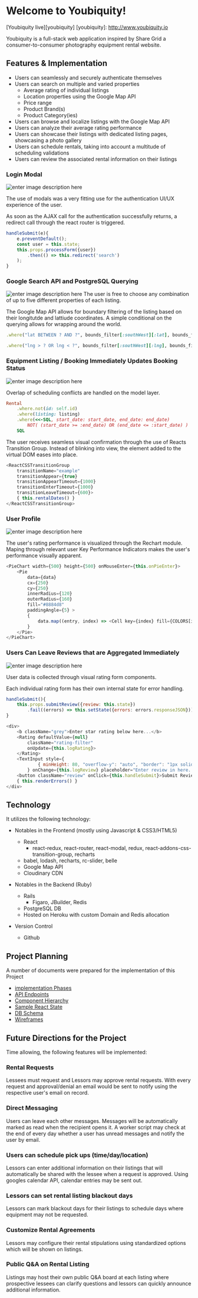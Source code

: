 Welcome to Youbiquity!
======================

[Youbiquity live][youbiquity]
[youbiquity]: http://www.youbiquity.io

Youbiquity is a full-stack web application inspired by Share Grid a consumer-to-consumer photography equipment rental website.

## Features & Implementation
- Users can seamlessly and securely authenticate themselves
- Users can search on multiple and varied properties
	- Average rating of individual listings
	- Location properties using the Google Map API
	- Price range
	- Product Brand(s)
	- Product Category(ies)
- Users can browse and localize listings with the Google Map API
- Users can analyze their average rating performance
- Users can showcase their listings with dedicated listing pages, showcasing a photo gallery
- Users can schedule rentals, taking into account a multitude of scheduling validations
- Users can review the associated rental information on their listings

### Login Modal
![enter image description here](docs/screenshots/login_modal.png)

The use of modals was a very fitting use for the authentication UI/UX experience of the user.

As soon as the AJAX call for the authentication successfully returns, a redirect call through the react router is triggered.

```Javascript
handleSubmit(e){
	e.preventDefault();
	const user = this.state;
	this.props.processForm({user})
		.then(() => this.redirect('search')
	);
}
```

### Google Search API and PostgreSQL Querying
![enter image description here](docs/screenshots/search.png)
The user is free to choose any combination of up to five different properties of each listing.

The Google Map API allows for boundary filtering of the listing based on their longitutde and lattiude coordinates.  A simple conditional on the querying allows for wrapping around the world.

```Ruby
.where("lat BETWEEN ? AND ?", bounds_filter[:southWest][:lat], bounds_filter[:northEast][:lat])
```

```Ruby
.where("lng > ? OR lng < ?", bounds_filter[:southWest][:lng], bounds_filter[:northEast][:lng])
```

### Equipment Listing / Booking Immediately Updates Booking Status
![enter image description here](docs/screenshots/listing.png)

Overlap of scheduling conflicts are handled on the model layer.

```Ruby
Rental
	.where.not(id: self.id)
	.where(listing: listing)
	.where(<<-SQL, start_date: start_date, end_date: end_date)
		NOT( (start_date >= :end_date) OR (end_date <= :start_date) )
	SQL
```

The user receives seamless visual confirmation through the use of Reacts Transition Group.  Instead of blinking into view, the element added to the virtual DOM eases into place.

```Javascript
<ReactCSSTransitionGroup
	transitionName="example"
	transitionAppear={true}
	transitionAppearTimeout={1000}
	transitionEnterTimeout={1000}
	transitionLeaveTimeout={600}>
	{ this.rentalDates() }
</ReactCSSTransitionGroup>
```

### User Profile
![enter image description here](docs/screenshots/rating_profile.png)

The user's rating performance is visualized through the Rechart module.  Maping through relevant user Key Performance Indicators makes the user's performance visually apparent.

```Javascript
<PieChart width={500} height={500} onMouseEnter={this.onPieEnter}>
	<Pie
		data={data}
		cx={250}
		cy={250}
		innerRadius={120}
		outerRadius={160}
		fill="#8884d8"
		paddingAngle={5} >
		{
			data.map((entry, index) => <Cell key={index} fill={COLORS[index % COLORS.length]}/>)
		}
	</Pie>
</PieChart>
```

### Users Can Leave Reviews that are Aggregated Immediately
![enter image description here](docs/screenshots/reviews.png)

User data is collected through visual rating form components.

Each individual rating form has their own internal state for error handling.

```Javascript
handleSubmit(){
	this.props.submitReview({review: this.state})
		.fail((errors) => this.setState({errors: errors.responseJSON}));
}

<div>
	<b className="grey">Enter star rating below here...</b>
	<Rating defaultValue={null}
		className="rating-filter"
		onUpdate={this.logRating}>
	</Rating>
	<TextInput style={
			{ minHeight: 80, "overflow-y": "auto", "border": "1px solid #a9a9ac", "padding": "10px", "padding-top": "0" }
		} onChange={this.logReview} placeholder="Enter review in here..." allowNewLine/>
	<button className="review" onClick={this.handleSubmit}>Submit Review!</button>
	{ this.renderErrors() }
</div>
```

## Technology
It utilizes the following technology:
 - Notables in the Frontend (mostly using Javascript & CSS3/HTML5)
	 - React
		 - react-redux, react-router, react-modal, redux, react-addons-css-transition-group, recharts
	 - babel, lodash, recharts, rc-slider, belle
	 - Google Map API
	 - Cloudinary CDN

 - Notables in the Backend (Ruby)
	 - Rails
		 - Figaro, JBuilder, Redis
	 - PostgreSQL DB
	 - Hosted on Heroku with custom Domain and Redis allocation

- Version Control
	- Github

## Project Planning
A number of documents were prepared for the implementation of this Project
- [implementation Phases](docs/planning_readme.md)
- [API Endpoints](docs/api-endpoints.md)
- [Component Hierarchy](docs/component-hierarchy.md)
- [Sample React State](docs/sample-state.md)
- [DB Schema](docs/schema.md)
- [Wireframes](docs/wireframes)

## Future Directions for the Project

Time allowing, the following features will be implemented:

### Rental Requests

Lessees must request and Lessors may approve rental requests.  With every request and approval/denial an email would be sent to notify using the respective user's email on record.

### Direct Messaging

Users can leave each other messages.  Messages will be automatically marked as read when the recipient opens it.  A worker script may check at the end of every day whether a user has unread messages and notify the user by email.

### Users can schedule pick ups (time/day/location)
Lessors can enter additional information on their listings that will automatically be shared with the lessee when a request is approved.  Using googles calendar API, calendar entries may be sent out.

### Lessors can set rental listing blackout days
Lessors can mark blackout days for their listings to schedule days where equipment may not be requested.

### Customize Rental Agreements
Lessors may configure their rental stipulations using standardized options which will be shown on listings.

### Public Q&A on Rental Listing
Listings may host their own public Q&A board at each listing where prospective lessees can clarify questions and lessors can quickly announce additional information.
